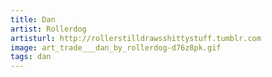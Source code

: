```yaml
---
title: Dan
artist: Rollerdog
artisturl: http://rollerstilldrawsshittystuff.tumblr.com
image: art_trade___dan_by_rollerdog-d76z8pk.gif
tags: dan
---
```

